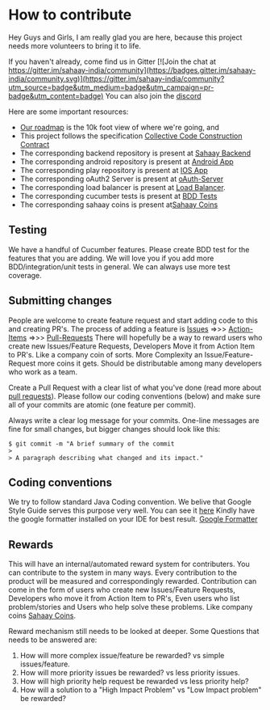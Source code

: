 # How to contribute

Hey Guys and Girls, I am really glad you are here, because this project needs more volunteers to bring it to life.   

If you haven't already, come find us in Gitter [![Join the chat at https://gitter.im/sahaay-india/community](https://badges.gitter.im/sahaay-india/community.svg)](https://gitter.im/sahaay-india/community?utm_source=badge&utm_medium=badge&utm_campaign=pr-badge&utm_content=badge)
You can also join the [discord](https://discord.gg/rbFjcMZ)

Here are some important resources:
  * [Our roadmap](https://trello.com/b/CcO8gd0Q/sahaay-roadmap) is the 10k foot view of where we're going, and
  * This project follows the specification [Collective Code Construction Contract](https://rfc.zeromq.org/spec/42/)
  * The corresponding backend repository is present at [Sahaay Backend](https://github.com/Ekshunya-India/sahaay-backend)
  * The corresponding android repository is present at [Android App](https://github.com/sunil-kavali/sahaay-android)
  * The corresponding play repository is present at [IOS App](https://github.com/Ekshunya-India/sahaay-ios)
  * The corresponding oAuth2 Server is present at [oAuth-Server](https://github.com/sunil-kavali/sahaay-auth-server)
  * The corresponding load balancer is present at [Load Balancer](https://github.com/sunil-kavali/sahaay-gateway).
  * The corresponding cucumber tests is present at [BDD Tests](https://github.com/Ekshunya-India/sahaay-bdd)
  * The corresponding sahaay coins is present at[Sahaay Coins](https://github.com/Ekshunya-India/sahaay-coins)

## Testing

We have a handful of Cucumber features. Please create BDD test for the features that you are adding. We will love you if you add more BDD/integration/unit tests in general. We can always use more test coverage.  

## Submitting changes
People are welcome to create feature request and start adding code to this and creating PR's. The process of adding a feature is 
[Issues](https://github.com/Ekshunya-India/sahaay/issues) =>>> [Action-Items](https://github.com/Ekshunya-India/sahaay/actions) =>>> [Pull-Requests](https://github.com/Ekshunya-India/sahaay/pulls )
There will hopefully be a way to reward users who create new Issues/Feature Requests, Developers Move it from Action Item to PR's. Like a company coin of sorts. More Complexity an Issue/Feature-Request more coins it gets. Should be distributable among many developers who work as a team.


Create a Pull Request with a clear list of what you've done (read more about [pull requests](http://help.github.com/pull-requests/)). Please follow our coding conventions (below) and make sure all of your commits are atomic (one feature per commit).

Always write a clear log message for your commits. One-line messages are fine for small changes, but bigger changes should look like this:

    $ git commit -m "A brief summary of the commit
    > 
    > A paragraph describing what changed and its impact."

## Coding conventions

We try to follow standard Java Coding convention. We belive that Google Style Guide serves this purpose very well. You can see it [here](https://google.github.io/styleguide/javaguide.html) Kindly have the google formatter installed on your IDE for best result. [Google Formatter](https://github.com/google/google-java-format)

## Rewards
This will have an internal/automated reward system for contributers. You can contribute to the system in many ways. Every contribution to the product will be measured and correspondingly rewarded. Contribution can come in the form of users who create new Issues/Feature Requests, Developers who move it from Action Item to PR's, Even users who list problem/stories and Users who help solve these problems.  Like company coins [Sahaay Coins](https://github.com/Ekshunya-India/sahaay-coins). 

Reward mechanism still needs to be looked at deeper. Some Questions that needs to be answered are: 
1. How will more complex issue/feature be rewarded? vs simple issues/feature. 
2. How will more priority issues be rewarded? vs less priority issues.
3. How will high priority help request be rewarded vs less priority help?
4. How will a solution to a "High Impact Problem" vs "Low Impact problem" be rewarded?